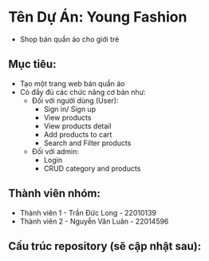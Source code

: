 # Tên Dự Án: Young Fashion
- Shop bán quần áo cho giới trẻ

## Mục tiêu:
- Tạo một trang web bán quần áo
- Có đầy đủ các chức năng cơ bản như:
  - Đối với người dùng (User):  
    + Sign in/ Sign up
    + View products
    + View products detail
    + Add products to cart
    + Search and Filter products
  - Đối với admin:
    + Login
    + CRUD category and products 
## Thành viên nhóm:
- Thành viên 1 - Trần Đức Long - 22010139
- Thành viên 2 - Nguyễn Văn Luân - 22014596


## Cấu trúc repository (sẽ cập nhật sau):
